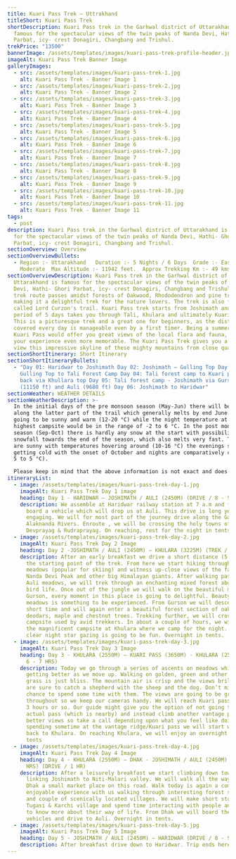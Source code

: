 ```yaml
---
title: Kuari Pass Trek – Uttrakhand
titleShort: Kuari Pass Trek
shortDescription: Kuari Pass trek in the Garhwal district of Uttarakhand is
  famous for the spectacular views of the twin peaks of Nanda Devi, Hathi- Ghori
  Parbat, icy- crest Donagiri, Changbang and Trishul.
trekPrice: "13500"
bannerImage: /assets/templates/images/kuari-pass-trek-profile-header.jpg
imageAlt: Kuari Pass Trek Banner Image
galleryImages:
  - src: /assets/templates/images/kuari-pass-trek-1.jpg
    alt: Kuari Pass Trek - Banner Image 1
  - src: /assets/templates/images/kuari-pass-trek-2.jpg
    alt: Kuari Pass Trek - Banner Image 2
  - src: /assets/templates/images/kuari-pass-trek-3.jpg
    alt: Kuari Pass Trek - Banner Image 3
  - src: /assets/templates/images/kuari-pass-trek-4.jpg
    alt: Kuari Pass Trek - Banner Image 4
  - src: /assets/templates/images/kuari-pass-trek-5.jpg
    alt: Kuari Pass Trek - Banner Image 5
  - src: /assets/templates/images/kuari-pass-trek-6.jpg
    alt: Kuari Pass Trek - Banner Image 6
  - src: /assets/templates/images/kuari-pass-trek-7.jpg
    alt: Kuari Pass Trek - Banner Image 7
  - src: /assets/templates/images/kuari-pass-trek-8.jpg
    alt: Kuari Pass Trek - Banner Image 8
  - src: /assets/templates/images/kuari-pass-trek-9.jpg
    alt: Kuari Pass Trek - Banner Image 9
  - src: /assets/templates/images/kuari-pass-trek-10.jpg
    alt: Kuari Pass Trek - Banner Image 10
  - src: /assets/templates/images/kuari-pass-trek-11.jpg
    alt: Kuari Pass Trek - Banner Image 11
tags:
  - post
description: Kuari Pass trek in the Garhwal district of Uttarakhand is famous
  for the spectacular views of the twin peaks of Nanda Devi, Hathi- Ghori
  Parbat, icy- crest Donagiri, Changbang and Trishul.
sectionOverview: Overview
sectionOverviewBullets:
  - Region :- Uttarakhand   Duration :- 5 Nights / 6 Days  Grade :- Easy To
    Moderate  Max Altitude :- 11942 feet.  Approx Trekking Km :- 49 kms.
sectionOverviewDescription: Kuari Pass trek in the Garhwal district of
  Uttarakhand is famous for the spectacular views of the twin peaks of Nanda
  Devi, Hathi- Ghori Parbat, icy- crest Donagiri, Changbang and Trishul. The
  trek route passes amidst forests of Oakwood, Rhododendron and pine trees,
  making it a delightful trek for the nature lovers. The trek is also fondly
  called Lord Curzon's trail. Kuari Pass trek starts from Joshimath and over a
  period of 5 days takes you through Tali, Khulara and ultimately Kuari Pass.
  This is a picturesque trek and a great one for beginners, as the distance
  covered every day is manageable even by a first timer. Being a summer trek,
  Kuari Pass would offer you great views of the local flora and fauna, making
  your experience even more memorable. The Kuari Pass Trek gives you a chance to
  view this impressive skyline of these mighty mountains from close quarters.
sectionShortItinerary: Short Itinerary
sectionShortItineraryBullets:
  - "Day 01: Haridwar to Joshimath Day 02: Joshimath – Gulling Top Day 03:
    Gulling Top to Tali Forest Camp Day 04: Tali forest camp to Kuari pass and
    back via Khullara top Day 05: Tali forest camp - Joshimath via Gurson bugyal
    (11150 ft) and Auli (9680 ft) Day 06: Joshimath to Haridwar"
sectionWeather: WEATHER DETAILS
sectionWeatherDescription: >-
  In the initial days of the pre monsoon season (May-Jun) there will be snow
  along the latter part of the trail which generally melts by end June. Days are
  going to be sunny and warm (12-20 °C) while the night temperature at the
  highest campsite would be in the range of -2 to 6 °C. In the post monsoon
  season (Sep-Oct) there is hardly any snow at the start with possibility of
  snowfall towards the end of the season, which also melts very fast. The days
  are sunny with temperatures hovering around (10-16 °C) the evenings start
  getting cold with the onset of October and nights are comparatively colder (-
  5 to 5 °C).

  Please keep in mind that the above information is not exact and does not account for sudden changes. Whatever the temperatures and conditions rest assured we will be prepared to handle it with ease as we use equipment of very high specifications.
itineraryList:
  - image: /assets/templates/images/kuari-pass-trek-day-1.jpg
    imageAlt: Kuari Pass Trek Day 1 image
    heading: Day 1 - HARIDWAR – JOSHIMATH / AULI (2450M) (DRIVE / 8 - 9 HRS)
    description: We assemble at Haridwar railway station at 7 a.m and from there
      board a vehicle which will drop us at Auli. This drive is long yet
      engaging. We will for most part of the journey drive along the Ganga &
      Alaknanda Rivers. Enroute , we will be crossing the holy towns of
      Devprayag & Rudraprayag. On reaching, rest for the night in tents.
  - image: /assets/templates/images/kuari-pass-trek-day-2.jpg
    imageAlt: Kuari Pass Trek Day 2 Image
    heading: Day 2 -JOSHIMATH / AULI (2450M) – KHULARA (3225M) (TREK / 6 HRS)
    description: After an early breakfast we drive a short distance (5 kms) to reach
      the starting point of the trek. From here we start hiking through the Auli
      meadows (popular for skiing) and witness up-close views of the famous
      Nanda Devi Peak and other big Himalayan giants. After walking past the
      Auli meadows, we will trek through an enchanting mixed forest abundant in
      bird life. Once out of the jungle we will walk on the beautiful meadows of
      Gurson, every moment in this place is going to delightful. Beauty of these
      meadows is something to be experienced. From Gurson we will descend for a
      short time and will again enter a beautiful forest section of oaks,
      deodars, maple and chestnut trees. Trekking further, we will cross Tali, a
      campsite used by avid trekkers. In about a couple of hours, we will reach
      the magnificent campsite at Khulara where we camp for the night. If it's a
      clear night star gazing is going to be fun. Overnight in tents.
  - image: /assets/templates/images/kuari-pass-trek-day-3.jpg
    imageAlt: Kuari Pass Trek Day 3 Image
    heading: Day 3 - KHULARA (2550M) – KUARI PASS (3650M) - KHULARA (2550M) (TREK /
      6 - 7 HRS)
    description: Today we go through a series of ascents on meadows which keep on
      getting better as we move up. Walking on golden, green and other hues of
      grass is just bliss. The mountain air is crisp and the views brilliant! We
      are sure to catch a shepherd with the sheep and the dog. Don’t miss a
      chance to spend some time with them. The views are going to be great
      throughout so we keep our cameras handy. We will reach Kuari pass in about
      3 hours or so. Our guide might give you the option of not going to the
      actual pass (which is nearby) and instead climb another vantage point with
      better views so take a call depending upon what you feel like doing. After
      spending sometime at the vantage ridge/Kuari pass we will start walking
      back to Khulara. On reaching Khulara, we will enjoy an overnight stay in
      tents
  - image: /assets/templates/images/kuari-pass-trek-day-4.jpg
    imageAlt: Kuari Pass Trek Day 4 Image
    heading: Day 4 - KHULARA (2550M) – DHAK - JOSHIMATH / AULI (2450M) (TREK / 4 - 5
      HRS) (DRIVE / 1 HR)
    description: After a leisurely breakfast we start climbing down towards the road
      linking Joshimath to Niti-Malari valley. We will walk all the way down to
      Dhak a small market place on this road. Walk today is again a completely
      enjoyable experience with us walking through interesting forest sections
      and couple of scenically located villages. We will make short stops at
      Tugasi & Karchi village and spend time interacting with people and getting
      to know more about their way of life. From Dhak we will board the waiting
      vehicles and drive to Auli. Overnight in tents.
  - image: /assets/templates/images/kuari-pass-trek-day-5.jpg
    imageAlt: Kuari Pass Trek Day 5 Image
    heading: Day 5 - JOSHIMATH / AULI (2450M) – HARIDWAR (DRIVE / 8 - 9 HRS)
    description: After breakfast drive down to Haridwar. Trip ends here
---
```


